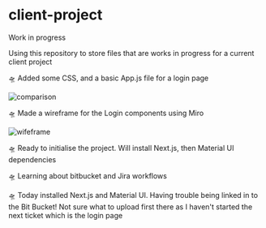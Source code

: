# client-project
Work in progress

Using this repository to store files that are works in progress for a current client project

🛸 Added some CSS, and a basic App.js file for a login page

![comparison](https://user-images.githubusercontent.com/91314936/156920915-9f2764c9-2b66-411b-8c4a-b4c918b370c4.JPG)



🛸 Made a wireframe for the Login components using Miro


![wifeframe](https://user-images.githubusercontent.com/91314936/156920792-1a0a5806-fc12-4e01-a882-f509eef5aaf0.JPG)

🛸 Ready to initialise the project. Will install Next.js, then Material UI dependencies

🛸 Learning about bitbucket and Jira workflows

🛸 Today installed Next.js and Material UI. Having trouble being linked in to the Bit Bucket! Not sure what to upload first there as I haven't started the next ticket which is the login page


